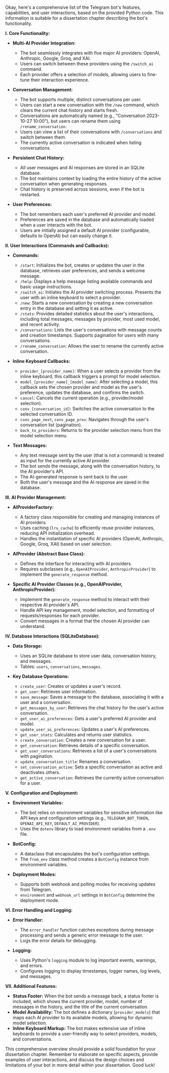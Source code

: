 Okay, here's a comprehensive list of the Telegram bot's features, capabilities, and user interactions, based on the provided Python code. This information is suitable for a dissertation chapter describing the bot's functionality.

**I. Core Functionality:**

*   **Multi-AI Provider Integration:**
    *   The bot seamlessly integrates with five major AI providers: OpenAI, Anthropic, Google, Groq, and XAI.
    *   Users can switch between these providers using the `/switch_ai` command.
    *   Each provider offers a selection of models, allowing users to fine-tune their interaction experience.

*   **Conversation Management:**
    *   The bot supports multiple, distinct conversations per user.
    *   Users can start a new conversation with the `/new` command, which clears the current chat history and starts fresh.
    *   Conversations are automatically named (e.g., "Conversation 2023-10-27 10:00"), but users can rename them using `/rename_conversation`.
    *   Users can view a list of their conversations with `/conversations` and switch between them.
    *   The currently active conversation is indicated when listing conversations.

*   **Persistent Chat History:**
    *   All user messages and AI responses are stored in an SQLite database.
    *   The bot maintains context by loading the entire history of the active conversation when generating responses.
    *   Chat history is preserved across sessions, even if the bot is restarted.

*   **User Preferences:**
    *   The bot remembers each user's preferred AI provider and model.
    *   Preferences are saved in the database and automatically loaded when a user interacts with the bot.
    *   Users are initially assigned a default AI provider (configurable, defaults to OpenAI) but can easily change it.

**II. User Interactions (Commands and Callbacks):**

*   **Commands:**
    *   `/start`: Initializes the bot, creates or updates the user in the database, retrieves user preferences, and sends a welcome message.
    *   `/help`: Displays a help message listing available commands and basic usage instructions.
    *   `/switch_ai`: Initiates the AI provider switching process. Presents the user with an inline keyboard to select a provider.
    *   `/new`: Starts a new conversation by creating a new conversation entry in the database and setting it as active.
    *   `/stats`: Provides detailed statistics about the user's interactions, including total messages, messages by provider, most used model, and recent activity.
    *   `/conversations`: Lists the user's conversations with message counts and creation timestamps. Supports pagination for users with many conversations.
    *   `/rename_conversation`: Allows the user to rename the currently active conversation.

*   **Inline Keyboard Callbacks:**
    *   `provider_[provider_name]`: When a user selects a provider from the inline keyboard, this callback triggers a prompt for model selection.
    *   `model_[provider_name]_[model_name]`: After selecting a model, this callback sets the chosen provider and model as the user's preference, updates the database, and confirms the switch.
    *   `cancel`: Cancels the current operation (e.g., provider/model selection).
    *   `conv_[conversation_id]`: Switches the active conversation to the selected conversation ID.
    *   `conv_page_next`, `conv_page_prev`: Navigates through the user's conversation list (pagination).
    *   `back_to_providers`: Returns to the provider selection menu from the model selection menu.

*   **Text Messages:**
    *   Any text message sent by the user (that is not a command) is treated as input for the currently active AI provider.
    *   The bot sends the message, along with the conversation history, to the AI provider's API.
    *   The AI-generated response is sent back to the user.
    *   Both the user's message and the AI response are saved in the database.

**III. AI Provider Management:**

*   **AIProviderFactory:**
    *   A factory class responsible for creating and managing instances of AI providers.
    *   Uses caching (`lru_cache`) to efficiently reuse provider instances, reducing API initialization overhead.
    *   Handles the instantiation of specific AI providers (OpenAI, Anthropic, Google, Groq, XAI) based on user selection.

*   **AIProvider (Abstract Base Class):**
    *   Defines the interface for interacting with AI providers.
    *   Requires subclasses (e.g., `OpenAIProvider`, `AnthropicProvider`) to implement the `generate_response` method.

*   **Specific AI Provider Classes (e.g., OpenAIProvider, AnthropicProvider):**
    *   Implement the `generate_response` method to interact with their respective AI provider's API.
    *   Handle API key management, model selection, and formatting of requests/responses for each provider.
    *   Convert messages in a format that the chosen AI provider can understand.

**IV. Database Interactions (SQLiteDatabase):**

*   **Data Storage:**
    *   Uses an SQLite database to store user data, conversation history, and messages.
    *   Tables: `users`, `conversations`, `messages`.

*   **Key Database Operations:**
    *   `create_user`: Creates or updates a user's record.
    *   `get_user`: Retrieves user information.
    *   `save_message`: Saves a message to the database, associating it with a user and a conversation.
    *   `get_messages_by_user`: Retrieves the chat history for the user's active conversation.
    *   `get_user_ai_preferences`: Gets a user's preferred AI provider and model.
    *   `update_user_ai_preferences`: Updates a user's AI preferences.
    *   `get_user_stats`: Calculates and returns user statistics.
    *   `create_conversation`: Creates a new conversation for a user.
    *   `get_conversation`: Retrieves details of a specific conversation.
    *   `get_user_conversations`: Retrieves a list of a user's conversations with pagination.
    *   `update_conversation_title`: Renames a conversation.
    *   `set_conversation_active`: Sets a specific conversation as active and deactivates others.
    *   `get_active_conversation`: Retrieves the currently active conversation for a user.

**V. Configuration and Deployment:**

*   **Environment Variables:**
    *   The bot relies on environment variables for sensitive information like API keys and configuration settings (e.g., `TELEGRAM_BOT_TOKEN`, `OPENAI_API_KEY`, `DEFAULT_AI_PROVIDER`).
    *   Uses the `dotenv` library to load environment variables from a `.env` file.

*   **BotConfig:**
    *   A dataclass that encapsulates the bot's configuration settings.
    *   The `from_env` class method creates a `BotConfig` instance from environment variables.

*   **Deployment Modes:**
    *   Supports both webhook and polling modes for receiving updates from Telegram.
    *   `environment` and `webhook_url` settings in `BotConfig` determine the deployment mode.

**VI. Error Handling and Logging:**

*   **Error Handler:**
    *   The `error_handler` function catches exceptions during message processing and sends a generic error message to the user.
    *   Logs the error details for debugging.

*   **Logging:**
    *   Uses Python's `logging` module to log important events, warnings, and errors.
    *   Configures logging to display timestamps, logger names, log levels, and messages.

**VII. Additional Features:**

*   **Status Footer:** When the bot sends a message back, a status footer is included, which shows the current provider, model, number of messages in the history, and the title of the current conversation.
*   **Model Availability:** The bot defines a dictionary (`provider_models`) that maps each AI provider to its available models, allowing for dynamic model selection.
*   **Inline Keyboard Markup:** The bot makes extensive use of inline keyboards to provide a user-friendly way to select providers, models, and conversations.

This comprehensive overview should provide a solid foundation for your dissertation chapter. Remember to elaborate on specific aspects, provide examples of user interactions, and discuss the design choices and limitations of your bot in more detail within your dissertation. Good luck!
